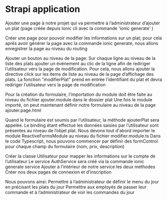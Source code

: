 # Strapi application

Ajouter une page à notre projet qui va permettre à l’administrateur d’ajouter un plat (page créée depuis Ionic cli avec la commande 'ionic generate' )


Créer une page pour pouvoir modifier les informations sur un plat; pour cela après avoir générer la page avec la commande ionic generate, nous allons enregistrer la page au niveau du routing


Ajouter un bouton au niveau de la page:
Sur chaque ligne au niveau de la liste des plats ajouter un événement au clic de la ligne afin de rediriger l’utilisateur vers la page de modification. Pour cela, nous allons ajouter la directive click sur les items de liste au niveau de la page d’affichage des plats. La fonction "modifierPlat" prend en entrée l’identifiant du plat et devra rediriger l’utilisateur vers la page de modification


Pour la création du formulaire, l’importation du module doit être faite au niveau du fichier ajouter.module dans le dossier plat
Une fois le module importé, on peut maintenant définir notre formulaire au niveau de la page ajouter.page.html


Quand le formulaire est soumis par l’utilisateur, la méthode ajouterPlat sera appelée. Le binding étant effectué les données
saisies par l’utilisateur sont présentes au niveau de l’objet plat.
Nous devons tout d'abord importer le module ReactiveFormsModule au niveau du fichier modifier.module.ts
Dans le code Typescript, nous pouvons commencer par définir des formControl pour chaque champ du formulaire (nom, prix, description)


Créer la classe Utilisateur pour mapper les informations sur le compte de l’utilisateur
Le service AuthService sera créé via la commande ionic generate service
Ajouter à l’intérieur de notre service les deux méthodes
Créer nos deux pages de connexion et d’inscription

Nous pouvons ainsi:
Permettre à l’administrateur de définir le menu du jour en précisant les plats du jour
Permettre aux employés de passer leur commande et à l’administrateur de voir les commandes du jour

